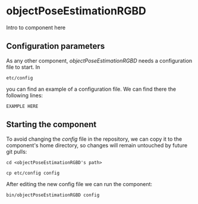 # objectPoseEstimationRGBD
Intro to component here


## Configuration parameters
As any other component, *objectPoseEstimationRGBD* needs a configuration file to start. In
```
etc/config
```
you can find an example of a configuration file. We can find there the following lines:
```
EXAMPLE HERE
```

## Starting the component
To avoid changing the *config* file in the repository, we can copy it to the component's home directory, so changes will remain untouched by future git pulls:

```
cd <objectPoseEstimationRGBD's path> 
```
```
cp etc/config config
```

After editing the new config file we can run the component:

```
bin/objectPoseEstimationRGBD config
```
